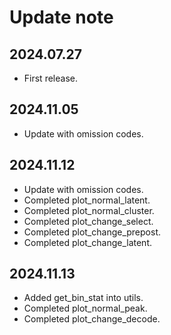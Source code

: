 
# Update note

## 2024.07.27
- First release.

## 2024.11.05
- Update with omission codes.

## 2024.11.12
- Update with omission codes.
- Completed plot_normal_latent.
- Completed plot_normal_cluster.
- Completed plot_change_select.
- Completed plot_change_prepost.
- Completed plot_change_latent.

## 2024.11.13
- Added get_bin_stat into utils.
- Completed plot_normal_peak.
- Completed plot_change_decode.

